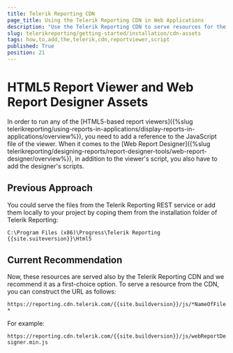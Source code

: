 ```yaml
---
title: Telerik Reporting CDN
page_title: Using the Telerik Reporting CDN in Web Applications
description: "Use the Telerik Reporting CDN to serve resources for the html5-based report viewers and the web report designer. Includes the minimal required kendo subsets."
slug: telerikreporting/getting-started/installation/cdn-assets
tags: how,to,add,the,telerik,cdn,reportviewer,script
published: True
position: 21
---
```


# HTML5 Report Viewer and Web Report Designer Assets

In order to run any of the [HTML5-based report viewers]({%slug telerikreporting/using-reports-in-applications/display-reports-in-applications/overview%}), you need to add a reference to the JavaScript file of the viewer.
When it comes to the [Web Report Designer]({%slug telerikreporting/designing-reports/report-designer-tools/web-report-designer/overview%}), in addition to the viewer's script,
you also have to add the designer's scripts.

## Previous Approach

You could serve the files from the Telerik Reporting REST service or add them locally to your project by coping them from the installation folder
of Telerik Reporting: 

`C:\Program Files (x86)\Progress\Telerik Reporting {{site.suiteversion}}\Html5`

## Current Recommendation

Now, these resources are served also by the Telerik Reporting CDN and we recommend it as a first-choice option.
To serve a resource from the CDN, you can construct the URL as follows: 

`https://reporting.cdn.telerik.com/{{site.buildversion}}/js/*NameOfFile*`

For example: 

`https://reporting.cdn.telerik.com/{{site.buildversion}}/js/webReportDesigner.min.js`

